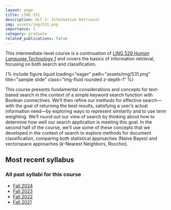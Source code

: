 ```yaml
---
layout: page
title: LING 531
description: HLT 2: Information Retrieval
img: assets/img/531.png
importance: 1
category: graduate
related_publications: false
---
```


This intermediate-level course is a continuation of [LING 529 _Human Language Technology 1_](courses/ua_529/) and covers the basics of information retrieval, focusing on both search and classification.

<div class="row justify-content-sm-center">
    <div class="col-sm mt-3 mt-md-0">
        {% include figure.liquid loading="eager" path="assets/img/531.png" title="sample slide" class="img-fluid rounded z-depth-1" %}
    </div>
</div>

This course presents fundamental considerations and concepts for text-based search in the context of a simple keyword search function with Boolean connectives. We’ll then refine our methods for effective search—with the goal of returning the best results, satisfying a user’s actual information need—by exploring ways to represent similarity and to use term weighting. We’ll round out our view of search by thinking about how to determine how well our search application is meeting this goal. In the second half of the course, we’ll use some of these concepts that we developed in the context of search to explore methods for document classification, comparing both statistical approaches (Naive Bayes) and vectorspace approaches (_k_-Nearest Neighbors, Rocchio).

## Most recent syllabus

<div class="row justify-content-sm-center">
  <div class="col-sm mt-3 mt-md-0">
    <object data="../../assets/pdf/LING531-2024Fall-Jackson.pdf" type='application/pdf' width="100%" height="800">
    </object>
  </div>
</div>

### All past syllabi for this course

- [Fall 2024](../../assets/pdf/LING531-2024Fall-Jackson.pdf)
- [Fall 2023](../../assets/pdf/LING531-2023Fall-Jackson.pdf)
- [Fall 2022](../../assets/pdf/LING531-2022Fall-Jackson.pdf)
- [Fall 2021](../../assets/pdf/LING531-2021Fall-Jackson.pdf)
